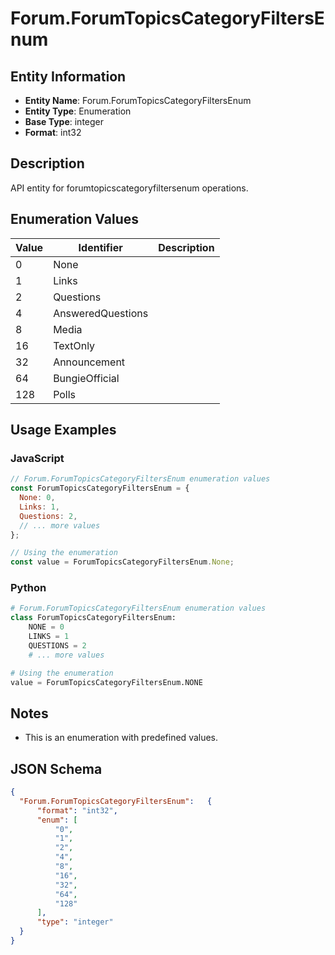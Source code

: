 # Forum.ForumTopicsCategoryFiltersEnum

## Entity Information
- **Entity Name**: Forum.ForumTopicsCategoryFiltersEnum
- **Entity Type**: Enumeration
- **Base Type**: integer
- **Format**: int32

## Description
API entity for forumtopicscategoryfiltersenum operations.

## Enumeration Values

| Value | Identifier | Description |
|-------|------------|-------------|
| 0 | None |  |
| 1 | Links |  |
| 2 | Questions |  |
| 4 | AnsweredQuestions |  |
| 8 | Media |  |
| 16 | TextOnly |  |
| 32 | Announcement |  |
| 64 | BungieOfficial |  |
| 128 | Polls |  |

## Usage Examples

### JavaScript
```javascript
// Forum.ForumTopicsCategoryFiltersEnum enumeration values
const ForumTopicsCategoryFiltersEnum = {
  None: 0,
  Links: 1,
  Questions: 2,
  // ... more values
};

// Using the enumeration
const value = ForumTopicsCategoryFiltersEnum.None;
```

### Python
```python
# Forum.ForumTopicsCategoryFiltersEnum enumeration values
class ForumTopicsCategoryFiltersEnum:
    NONE = 0
    LINKS = 1
    QUESTIONS = 2
    # ... more values

# Using the enumeration
value = ForumTopicsCategoryFiltersEnum.NONE
```

## Notes
- This is an enumeration with predefined values.

## JSON Schema
```json
{
  "Forum.ForumTopicsCategoryFiltersEnum":   {
      "format": "int32",
      "enum": [
          "0",
          "1",
          "2",
          "4",
          "8",
          "16",
          "32",
          "64",
          "128"
      ],
      "type": "integer"
  }
}
```
